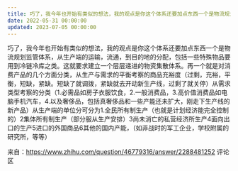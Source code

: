 ```yaml
---
title: 巧了，我今年也开始有类似的想法，我的观点是你这个体系还要加点东西一个是物流规划监管体系，从生产端的运输，流通，到目的地的分配，包括…
date: 2022-05-31 00:00:00
updated: 2023-07-05 00:00:00
---
```


巧了，我今年也开始有类似的想法，我的观点是你这个体系还要加点东西一个是物流规划监管体系，从生产端的运输，流通，到目的地的分配，包括一些特殊物品要用到冷链冷库之类。这就要求建立一个层层递进的物资集散体系。再一个就是对消费产品的几个方面分类，从生产与需求的平衡考察的商品充裕度（过剩，充裕，平衡，短缺，紧缺。短缺了就调拨，紧缺就去开动新生产线，过剩了就关停）从需求类型考察的分类（1.必需品如房子衣服饮食，2.一般消费品，3.高价值消费品如电脑手机汽车，4.以及奢侈品，包括真奢侈品和一些产能还未扩大，刚走下生产线的新产品）从生产端的单位分可分为1.全民所有制生产（也就是计划经济能完全控制的）2集体所有制生产（部分服从生产安排）3尚未消亡的私营经济所生产4面向出口的生产5进口的外国商品6其他的国内产能，（如非战时的军工企业，学校附属的研究所，等等）

来自：https://www.zhihu.com/question/46779316/answer/2288481252 评论区
